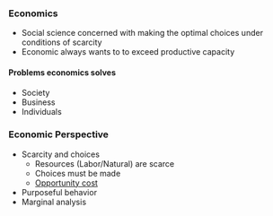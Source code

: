 ### Economics
- Social science concerned with making the optimal choices under conditions of scarcity
- Economic always wants to to exceed productive capacity

#### Problems economics solves
- Society
- Business
- Individuals

### Economic Perspective
- Scarcity and choices
	- Resources (Labor/Natural) are scarce
	- Choices must be made
	- [Opportunity cost][1]
- Purposeful behavior
- Marginal analysis 

[1]: /Micro-Economics/Opportunity-Cost.md